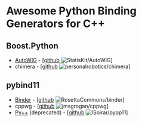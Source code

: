 # Awesome Python Binding Generators for C++

## Boost.Python

* [AutoWIG](https://autowig.readthedocs.io) - [[github](https://github.com/StatisKit/AutoWIG) ![StatisKit/AutoWIG](https://img.shields.io/github/stars/StatisKit/AutoWIG.svg?style=social&label=Star&maxAge=2592000)]
* chimera - [[github](https://github.com/personalrobotics/chimera) ![personalrobotics/chimera](https://img.shields.io/github/stars/personalrobotics/chimera.svg?style=social&label=Star&maxAge=2592000)]

## pybind11

* [Binder](http://cppbinder.readthedocs.io/en/latest/) - [[github](https://github.com/RosettaCommons/binder) ![RosettaCommons/binder](https://img.shields.io/github/stars/RosettaCommons/binder.svg?style=social&label=Star&maxAge=2592000)]
* cppwg - [[github](https://github.com/jmsgrogan/cppwg) ![jmsgrogan/cppwg](https://img.shields.io/github/stars/jmsgrogan/cppwg.svg?style=social&label=Star&maxAge=2592000)]
* [Py++](http://pypp11.readthedocs.io/en/latest/) (deprecated) - [[github](https://github.com/ISoirar/pypp11) ![ISoirar/pypp11](https://img.shields.io/github/stars/ISoirar/pypp11.svg?style=social&label=Star&maxAge=2592000)]
